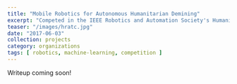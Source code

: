 ```yaml
---
title: "Mobile Robotics for Autonomous Humanitarian Demining"
excerpt: "Competed in the IEEE Robotics and Automation Society's Humanitarian Robotics and Technologies Challenge by applying machine learning for autonomous mine detection with a metal detector on a low-cost robot platform. Earned 3rd place in the competition and demonstrated robot at ICRA 2017 as a finalist."
teaser: "/images/hratc.jpg"
date: "2017-06-03"
collection: projects
category: organizations
tags: [ robotics, machine-learning, competition ]
---
```


Writeup coming soon! 
